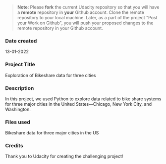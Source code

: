 >**Note**: Please **fork** the current Udacity repository so that you will have a **remote** repository in **your** Github account. Clone the remote repository to your local machine. Later, as a part of the project "Post your Work on Github", you will push your proposed changes to the remote repository in your Github account.

### Date created
13-01-2022

### Project Title
Exploration of Bikeshare data for three cities

### Description
In this project, we used Python to explore data related to bike share systems for three major cities in the United States—Chicago, New York City, and Washington.

### Files used
Bikeshare data for three major cities in the US

### Credits
Thank you to Udacity for creating the challenging project!

